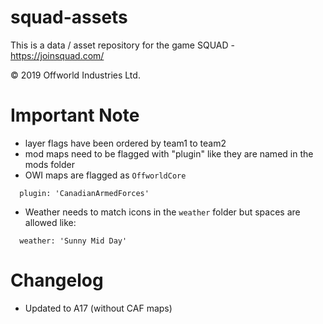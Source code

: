# squad-assets

This is a data / asset repository for the game SQUAD - https://joinsquad.com/

© 2019 Offworld Industries Ltd.

# Important Note

- layer flags have been ordered by team1 to team2
- mod maps need to be flagged with "plugin" like they are named in the mods folder
- OWI maps are flagged as ```OffworldCore```

```
  plugin: 'CanadianArmedForces'
```

- Weather needs to match icons in the ```weather``` folder but spaces are allowed like:

```
  weather: 'Sunny Mid Day'
```

# Changelog

- Updated to A17 (without CAF maps)
